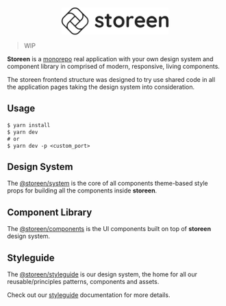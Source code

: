 <p align="center">
  <a href="https://storeen.vercel.app">
    <img src="https://github.com/murillo94/storeen/blob/master/packages/app/src/public/images/logo-all-horizontal.svg" alt="Storeen" width="250px">
  </a>
</p>

> WIP

**Storeen** is a [monorepo](https://github.com/babel/babel/blob/master/doc/design/monorepo.md) real application with your own design system and component library in comprised of modern, responsive, living components.

The storeen frontend structure was designed to try use shared code in all the application pages taking the design system into consideration.

## Usage

```
$ yarn install
$ yarn dev
# or
$ yarn dev -p <custom_port>
```

## Design System

The [@storeen/system](./packages/system) is the core of all components theme-based style props for building all the components inside **storeen**.

## Component Library

The [@storeen/components](./packages/components) is the UI components built on top of **storeen** design system.

## Styleguide

The [@storeen/styleguide](./packages/styleguide) is our design system, the home for all our reusable/principles patterns, components and assets.

Check out our [styleguide](https://storeen-styleguide.vercel.app) documentation for more details.
